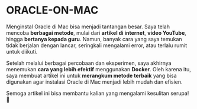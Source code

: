 # ORACLE-ON-MAC

Menginstal Oracle di Mac bisa menjadi tantangan besar. Saya telah mencoba **berbagai metode**, mulai dari **artikel di internet**, **video YouTube**, hingga **bertanya kepada guru**. Namun, banyak cara yang saya temukan tidak berjalan dengan lancar, seringkali mengalami error, atau terlalu rumit untuk diikuti.  

Setelah melalui berbagai percobaan dan eksperimen, saya akhirnya menemukan **cara yang lebih efektif** menggunakan **Docker**. Oleh karena itu, saya membuat artikel ini untuk **merangkum metode terbaik** yang bisa digunakan agar instalasi Oracle di Mac menjadi lebih mudah dan efisien.  

Semoga artikel ini bisa membantu kalian yang mengalami kesulitan serupa! 🚀  

